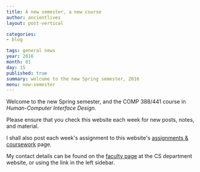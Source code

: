 ```yaml
---
title: A new semester, a new course
author: ancientlives
layout: post-vertical

categories:
- blog

tags: general news
year: 2016
month: 01
day: 15
published: true
summary: welcome to the new Spring semester, 2016
menu: new-semester
---
```


Welcome to the new Spring semester, and the COMP 388/441 course in *Human-Computer Interface Design*.

Please ensure that you check this website each week for new posts, notes, and material.

I shall also post each week's assignment to this website's [assignments & coursework](/assignments) page.

My contact details can be found on the [faculty page](http://www.luc.edu/cs/people/ftfaculty/haywardnicholas.shtml) at the CS department website, or using the link in the left sidebar.
